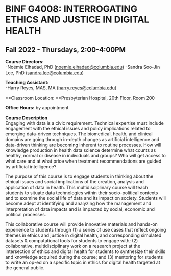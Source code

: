 # BINF G4008: INTERROGATING ETHICS AND JUSTICE IN DIGITAL HEALTH
## Fall 2022 - Thursdays, 2:00-4:00PM

**Course Directors:**    
-Noémie Elhadad, PhD (noemie.elhadad@columbia.edu)
-Sandra Soo-Jin Lee, PhD (sandra.lee@columbia.edu)

**Teaching Assistant:**   
-Harry Reyes, MAS, MA (harry.reyes@columbia.edu)

**Classroom Location: **Presbyterian Hospital, 20th Floor, Room 200

**Office Hours:** by appointment  

**Course Description**   
Engaging with data is a civic requirement. Technical expertise must include engagement with the ethical issues and policy implications related to emerging data-driven techniques. The biomedical, health, and clinical domains are going through in-depth changes as artificial intelligence and data-driven thinking are becoming inherent to routine processes. How will knowledge production in health data science determine what counts as healthy, normal or disease in individuals and groups? Who will get access to what care and at what price when treatment recommendations are guided by artificial intelligence?

The purpose of this course is to engage students in thinking about the ethical issues and social
implications of the creation, analysis and application of data in health. This multidisciplinary course will teach students to situate data technologies within their socio-political contexts and to examine the social life of data and its impact on society. Students will become adept at identifying and analyzing how the management and interpretation of data impacts and is impacted by social, economic and political processes.

This collaborative course will provide innovative materials and hands-on experience to students through (1) a series of use cases that reflect ongoing themes in ethics and justice in digital health, and corresponding simulated datasets & computational tools for students to engage with; (2) collaborative, multidisciplinary work on a research project at the intersection of ethics and digital health for students to synthesize their skills and knowledge acquired during the course; and (3) mentoring for students to write an op-ed on a specific topic in ethics for digital health targeted at the general public.
